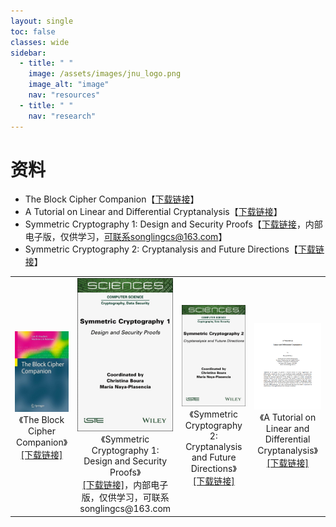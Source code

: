 ```yaml
---
layout: single
toc: false
classes: wide
sidebar:
  - title: " "
    image: /assets/images/jnu_logo.png
    image_alt: "image"
    nav: "resources"
  - title: " "
    nav: "research"
---
```


# 资料

- The Block Cipher Companion【[下载链接](https://link.springer.com/book/10.1007/978-3-642-17342-4)】
- A Tutorial on Linear and Differential Cryptanalysis【[下载链接](http://www.cs.bc.edu/~straubin/crypto2017/heys.pdf)】
- Symmetric Cryptography 1: Design and Security Proofs【[下载链接](https://www.wiley.com/en-ca/Symmetric+Cryptography%2C+Volume+1%3A+Design+and+Security+Proofs-p-9781394256341)，内部电子版，仅供学习，可联系songlingcs@163.com】
- Symmetric Cryptography 2: Cryptanalysis and Future Directions【[下载链接](https://www.wiley.com/en-ca/Symmetric+Cryptography,+Volume+2%3A+Cryptanalysis+and+Future+Directions-p-9781789451474)】

<div>
    <table width="100%">
        <tr align="center">
            <td>
                <div>
                    <img alt="book" src="/assets/images/book/book-the-block-cipher.png">
                </div>
                <div>
                    <span>《The Block Cipher Companion》</span><br/>
                    <span><a href="https://link.springer.com/book/10.1007/978-3-642-17342-4">[下载链接]</a></span>
                </div>
            </td>
            <td>
                <div>
                    <img alt="book" src="/assets/images/book/book-symmetric-cryptography-1.png">
                </div>
                <div>
                    <span>《Symmetric Cryptography 1: Design and Security Proofs》</span><br/>
                    <span><a href="https://www.wiley.com/en-ca/Symmetric+Cryptography%2C+Volume+1%3A+Design+and+Security+Proofs-p-9781394256341">[下载链接]</a>，内部电子版，仅供学习，可联系songlingcs@163.com</span>
                </div>
            </td>
            <td>
                <div>
                    <img alt="book" src="/assets/images/book/book-symmetric-cryptography-2.png">
                </div>
                <div>
                    <span>《Symmetric Cryptography 2: Cryptanalysis and Future Directions》</span><br/>
                    <span><a href="https://www.wiley.com/en-ca/Symmetric+Cryptography,+Volume+2%3A+Cryptanalysis+and+Future+Directions-p-9781789451474">[下载链接]</a></span>
                </div>
            </td>
            <td>
                <div>
                    <img alt="book" src="/assets/images/book/book-a-tutorail.png">
                </div>
                <div>
                    <span>《A Tutorial on Linear and Differential Cryptanalysis》</span><br/>
                    <span><a href="http://www.cs.bc.edu/~straubin/crypto2017/heys.pdf">[下载链接]</a></span>
                </div>
            </td>
        </tr>
    </table>
</div>
</div>
